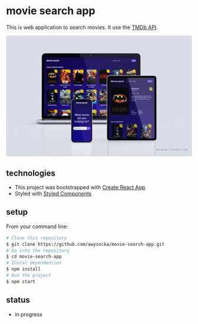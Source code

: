# movie search app
This is web application to search movies. It use the [TMDb API](https://www.themoviedb.org/documentation/api). 

![movie search app mockup](https://github.com/awysocka/movie-search-app/blob/master/readme-img/movie-search-app-mockup.jpg)

## technologies
* This project was bootstrapped with [Create React App](https://github.com/facebook/create-react-app).
* Styled with [Styled Components](https://styled-components.com/)

## setup
From your command line:

```bash
# Clone this repository
$ git clone https://github.com/awysocka/movie-search-app.git
# Go into the repository
$ cd movie-search-app
# Instal dependencies 
$ npm install
# Run the project 
$ npm start

```

## status
* in progress
